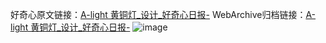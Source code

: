 好奇心原文链接：[A-light 黄铜灯_设计_好奇心日报-](https://www.qdaily.com/articles/3152.html)
WebArchive归档链接：[A-light 黄铜灯_设计_好奇心日报-](http://web.archive.org/web/20181009093328/http://www.qdaily.com:80/articles/3152.html)
![image](http://ww3.sinaimg.cn/large/007d5XDply1g3v6q7otbpj30u033l16z)